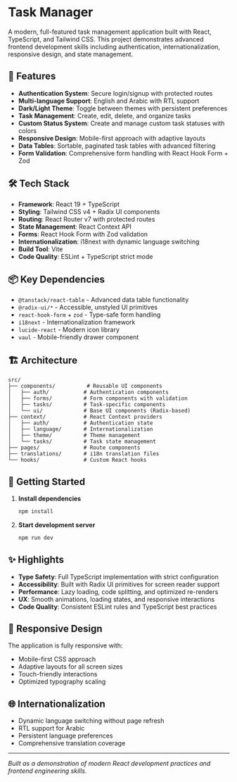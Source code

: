 # Task Manager

A modern, full-featured task management application built with React, TypeScript, and Tailwind CSS. This project demonstrates advanced frontend development skills including authentication, internationalization, responsive design, and state management.

## 🚀 Features

- **Authentication System**: Secure login/signup with protected routes
- **Multi-language Support**: English and Arabic with RTL support
- **Dark/Light Theme**: Toggle between themes with persistent preferences
- **Task Management**: Create, edit, delete, and organize tasks
- **Custom Status System**: Create and manage custom task statuses with colors
- **Responsive Design**: Mobile-first approach with adaptive layouts
- **Data Tables**: Sortable, paginated task tables with advanced filtering
- **Form Validation**: Comprehensive form handling with React Hook Form + Zod

## 🛠️ Tech Stack

- **Framework**: React 19 + TypeScript
- **Styling**: Tailwind CSS v4 + Radix UI components
- **Routing**: React Router v7 with protected routes
- **State Management**: React Context API
- **Forms**: React Hook Form with Zod validation
- **Internationalization**: i18next with dynamic language switching
- **Build Tool**: Vite
- **Code Quality**: ESLint + TypeScript strict mode

## 📦 Key Dependencies

- `@tanstack/react-table` - Advanced data table functionality
- `@radix-ui/*` - Accessible, unstyled UI primitives
- `react-hook-form` + `zod` - Type-safe form handling
- `i18next` - Internationalization framework
- `lucide-react` - Modern icon library
- `vaul` - Mobile-friendly drawer component

## 🏗️ Architecture

```
src/
├── components/          # Reusable UI components
│   ├── auth/           # Authentication components
│   ├── forms/          # Form components with validation
│   ├── tasks/          # Task-specific components
│   └── ui/             # Base UI components (Radix-based)
├── context/            # React Context providers
│   ├── auth/           # Authentication state
│   ├── language/       # Internationalization
│   ├── theme/          # Theme management
│   └── tasks/          # Task state management
├── pages/              # Route components
├── translations/       # i18n translation files
└── hooks/              # Custom React hooks
```

## 🚀 Getting Started

1. **Install dependencies**
   ```bash
   npm install
   ```

2. **Start development server**
   ```bash
   npm run dev
   ```

## ✨ Highlights

- **Type Safety**: Full TypeScript implementation with strict configuration
- **Accessibility**: Built with Radix UI primitives for screen reader support
- **Performance**: Lazy loading, code splitting, and optimized re-renders
- **UX**: Smooth animations, loading states, and responsive interactions
- **Code Quality**: Consistent ESLint rules and TypeScript best practices

## 📱 Responsive Design

The application is fully responsive with:
- Mobile-first CSS approach
- Adaptive layouts for all screen sizes
- Touch-friendly interactions
- Optimized typography scaling

## 🌐 Internationalization

- Dynamic language switching without page refresh
- RTL support for Arabic
- Persistent language preferences
- Comprehensive translation coverage

---

*Built as a demonstration of modern React development practices and frontend engineering skills.*